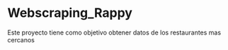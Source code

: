 # Webscraping_Rappy
Este proyecto tiene como objetivo obtener datos de los restaurantes mas cercanos
